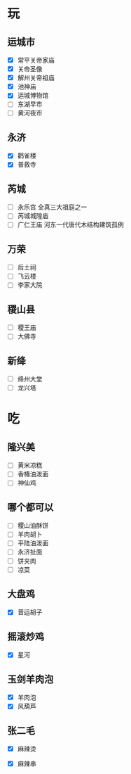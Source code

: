 # 玩
## 运城市
- [x] 常平关帝家庙
- [x] 关帝圣像
- [x] 解州关帝祖庙
- [x] 池神庙
- [x] 运城博物馆
- [ ] 东湖早市
- [ ] 黄河夜市
## 永济
- [x] 鹳雀楼
- [x] 普救寺
## 芮城
- [ ] 永乐宫 全真三大祖庭之一
- [ ] 芮城城隍庙
- [ ] 广仁王庙 河东一代唐代木结构建筑孤例
## 万荣
- [ ] 后土祠
- [ ] 飞云楼
- [ ] 李家大院
## 稷山县
- [ ] 稷王庙
- [ ] 大佛寺
## 新绛
- [ ] 绛州大堂
- [ ] 龙兴塔
# 吃
## 隆兴美
- [ ] 黄米凉糕
- [ ] 香椿油泼面
- [ ] 神仙鸡
## 哪个都可以
- [ ] 稷山油酥饼
- [ ] 羊肉胡卜
- [ ] 平陆油泼面
- [ ] 永济扯面
- [ ] 饼夹肉
- [ ] 凉菜
## 大盘鸡
- [x] 晋运胡子
## 摇滚炒鸡
- [x] 星河
## 玉剑羊肉泡
- [x] 羊肉泡
- [x] 风葫芦
## 张二毛
- [x] 麻辣烫
- [x] 麻辣串

